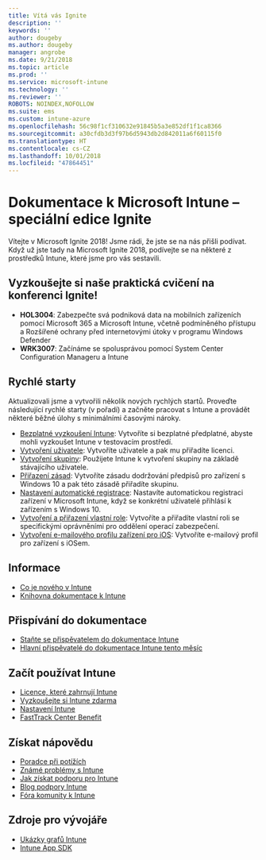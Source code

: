 ```yaml
---
title: Vítá vás Ignite
description: ''
keywords: ''
author: dougeby
ms.author: dougeby
manager: angrobe
ms.date: 9/21/2018
ms.topic: article
ms.prod: ''
ms.service: microsoft-intune
ms.technology: ''
ms.reviewer: ''
ROBOTS: NOINDEX,NOFOLLOW
ms.suite: ems
ms.custom: intune-azure
ms.openlocfilehash: 56c98f1cf310632e91845b5a3e852df1f1ca8366
ms.sourcegitcommit: a30cfdb3d3f97b6d5943db2d842011a6f60115f0
ms.translationtype: HT
ms.contentlocale: cs-CZ
ms.lasthandoff: 10/01/2018
ms.locfileid: "47864451"
---
```

# <a name="microsoft-intune-documentation-40ignite-special-edition41"></a>Dokumentace k Microsoft Intune – speciální edice Ignite
Vítejte v Microsoft Ignite 2018! Jsme rádi, že jste se na nás přišli podívat. Když už jste tady na Microsoft Ignite 2018, podívejte se na některé z prostředků Intune, které jsme pro vás sestavili.

## <a name="try-our-hands-on-labs-at-ignite"></a>Vyzkoušejte si naše praktická cvičení na konferenci Ignite!
- **HOL3004**: Zabezpečte svá podniková data na mobilních zařízeních pomocí Microsoft 365 a Microsoft Intune, včetně podmíněného přístupu a Rozšířené ochrany před internetovými útoky v programu Windows Defender
- **WRK3007**: Začínáme se spolusprávou pomocí System Center Configuration Manageru a Intune

## <a name="quickstarts"></a>Rychlé starty
Aktualizovali jsme a vytvořili několik nových rychlých startů. Proveďte následující rychlé starty (v pořadí) a začněte pracovat s Intune a provádět některé běžné úlohy s minimálními časovými nároky.

- [Bezplatné vyzkoušení Intune](free-trial-sign-up.md): Vytvoříte si bezplatné předplatné, abyste mohli vyzkoušet Intune v testovacím prostředí.    
- [Vytvoření uživatele](quickstart-create-user.md): Vytvoříte uživatele a pak mu přiřadíte licenci.
- [Vytvoření skupiny](quickstart-create-group.md): Použijete Intune k vytvoření skupiny na základě stávajícího uživatele.
- [Přiřazení zásad](get-started-policies.md): Vytvoříte zásadu dodržování předpisů pro zařízení s Windows 10 a pak této zásadě přiřadíte skupinu.
- [Nastavení automatické registrace](quickstart-setup-auto-enrollment.md): Nastavíte automatickou registraci zařízení v Microsoft Intune, když se konkrétní uživatelé přihlásí k zařízením s Windows 10.
- [Vytvoření a přiřazení vlastní role](quickstart-create-custom-role.md): Vytvoříte a přiřadíte vlastní roli se specifickými oprávněními pro oddělení operací zabezpečení. 
- [Vytvoření e-mailového profilu zařízení pro iOS](quickstart-email-profile.md): Vytvoříte e-mailový profil pro zařízení s iOSem.

## <a name="learn"></a>Informace
- [Co je nového v Intune](whats-new.md)
- [Knihovna dokumentace k Intune](https://docs.microsoft.com/intune/)

## <a name="contribute-to-docs"></a>Přispívání do dokumentace
- [Staňte se přispěvatelem do dokumentace Intune](https://github.com/MicrosoftDocs/IntuneDocs/blob/master/README.md)  
- [Hlavní přispěvatelé do dokumentace Intune tento měsíc](https://github.com/MicrosoftDocs/IntuneDocs/graphs/contributors?from=2018-10-01&to=2018-10-31&type=c)  

## <a name="start-using-intune"></a>Začít používat Intune
- [Licence, které zahrnují Intune](licenses.md)
- [Vyzkoušejte si Intune zdarma](free-trial-sign-up.md)
- [Nastavení Intune](setup-steps.md)
- [FastTrack Center Benefit](https://docs.microsoft.com/enterprise-mobility-security/Solutions/enterprise-mobility-fasttrack-program)

## <a name="get-help"></a>Získat nápovědu
- [Poradce při potížích](help-desk-operators.md)
- [Známé problémy s Intune](known-issues.md)
- [Jak získat podporu pro Intune](get-support.md)
- [Blog podpory Intune](https://blogs.technet.microsoft.com/intunesupport/)
- [Fóra komunity k Intune](https://techcommunity.microsoft.com/t5/Enterprise-Mobility-Security/ct-p/EMS)

## <a name="developer-resources"></a>Zdroje pro vývojáře
- [Ukázky grafů Intune](https://github.com/microsoftgraph/powershell-intune-samples)
- [Intune App SDK](app-sdk-get-started.md)
